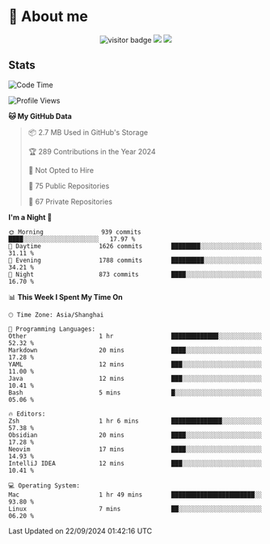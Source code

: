 <!-- ![](https://youpai.roccoshi.top/img/20200804214216.png) -->

# 🧐 About me
 
<p align="center">
<img src="https://visitor-badge.laobi.icu/badge?page_id=Lincest.Lincest&title=hits" alt="visitor badge"/>
<a href="mailto:imroccoshi@gmail.com"><img src="https://img.shields.io/badge/gmail-imroccoshi%40gmail.com-red"></a>
<a href="https://blog.roccoshi.top"><img src="https://img.shields.io/badge/blog-roccoshi-green"></a>
</p>

## Stats

<!--START_SECTION:waka-->
![Code Time](http://img.shields.io/badge/Code%20Time-1%2C518%20hrs%2028%20mins-blue)

![Profile Views](http://img.shields.io/badge/Profile%20Views-1-blue)

**🐱 My GitHub Data** 

> 📦 2.7 MB Used in GitHub's Storage 
 > 
> 🏆 289 Contributions in the Year 2024
 > 
> 🚫 Not Opted to Hire
 > 
> 📜 75 Public Repositories 
 > 
> 🔑 67 Private Repositories 
 > 
**I'm a Night 🦉** 

```text
🌞 Morning                939 commits         ████░░░░░░░░░░░░░░░░░░░░░   17.97 % 
🌆 Daytime                1626 commits        ████████░░░░░░░░░░░░░░░░░   31.11 % 
🌃 Evening                1788 commits        █████████░░░░░░░░░░░░░░░░   34.21 % 
🌙 Night                  873 commits         ████░░░░░░░░░░░░░░░░░░░░░   16.70 % 
```


📊 **This Week I Spent My Time On** 

```text
🕑︎ Time Zone: Asia/Shanghai

💬 Programming Languages: 
Other                    1 hr                █████████████░░░░░░░░░░░░   52.32 % 
Markdown                 20 mins             ████░░░░░░░░░░░░░░░░░░░░░   17.28 % 
YAML                     12 mins             ███░░░░░░░░░░░░░░░░░░░░░░   11.00 % 
Java                     12 mins             ███░░░░░░░░░░░░░░░░░░░░░░   10.41 % 
Bash                     5 mins              █░░░░░░░░░░░░░░░░░░░░░░░░   05.06 % 

🔥 Editors: 
Zsh                      1 hr 6 mins         ██████████████░░░░░░░░░░░   57.38 % 
Obsidian                 20 mins             ████░░░░░░░░░░░░░░░░░░░░░   17.28 % 
Neovim                   17 mins             ████░░░░░░░░░░░░░░░░░░░░░   14.93 % 
IntelliJ IDEA            12 mins             ███░░░░░░░░░░░░░░░░░░░░░░   10.41 % 

💻 Operating System: 
Mac                      1 hr 49 mins        ███████████████████████░░   93.80 % 
Linux                    7 mins              ██░░░░░░░░░░░░░░░░░░░░░░░   06.20 % 
```


 Last Updated on 22/09/2024 01:42:16 UTC
<!--END_SECTION:waka-->


